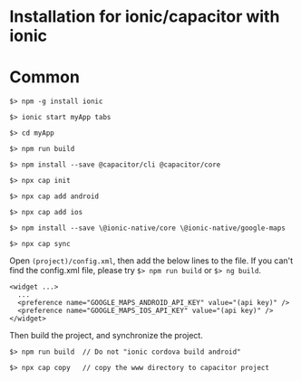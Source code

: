 # Installation for ionic/capacitor with ionic

# Common

```
$> npm -g install ionic

$> ionic start myApp tabs

$> cd myApp

$> npm run build

$> npm install --save @capacitor/cli @capacitor/core

$> npx cap init

$> npx cap add android

$> npx cap add ios

$> npm install --save \@ionic-native/core \@ionic-native/google-maps

$> npx cap sync

```

Open `(project)/config.xml`, then add the below lines to the file.
If you can't find the config.xml file, please try `$> npm run build` or `$> ng build`.

```
<widget ...>
  ...
  <preference name="GOOGLE_MAPS_ANDROID_API_KEY" value="(api key)" />
  <preference name="GOOGLE_MAPS_IOS_API_KEY" value="(api key)" />
</widget>
```

Then build the project, and synchronize the project.

```
$> npm run build  // Do not "ionic cordova build android"

$> npx cap copy   // copy the www directory to capacitor project
```
